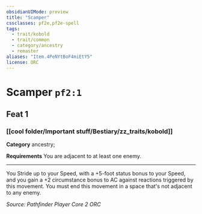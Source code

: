 ```yaml
---
obsidianUIMode: preview
title: "Scamper"
cssclasses: pf2e,pf2e-spell
tags:
  - trait/kobold
  - trait/common
  - category/ancestry
  - remaster
aliases: "Item.4PeNYtBoF4miEtY5"
license: ORC
---
```

# Scamper `pf2:1`
## Feat 1
### [[cool folder/Important stuff/Bestiary/zz_traits/kobold]]

**Category** ancestry; 




**Requirements** You are adjacent to at least one enemy.

* * *

You Stride up to your Speed, with a +5-foot status bonus to your Speed, and you gain a +2 circumstance bonus to AC against reactions triggered by this movement. You must end this movement in a space that's not adjacent to any enemy.

*Source: Pathfinder Player Core 2*
*ORC*